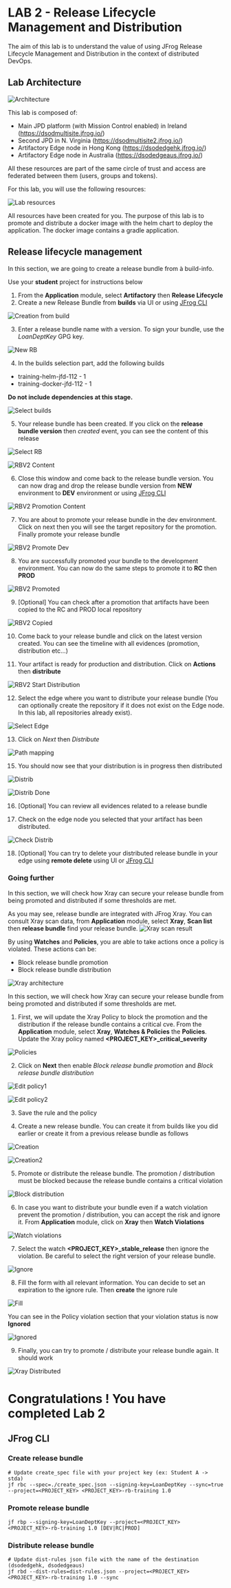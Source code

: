 # LAB 2 - Release Lifecycle Management and Distribution

The aim of this lab is to understand the value of using JFrog Release Lifecycle Management and Distribution in the context of distributed DevOps. 

## Lab Architecture

![Architecture](./assets/lab2_architecture.png)

This lab is composed of:

- Main JPD platform (with Mission Control enabled) in Ireland (https://dsodmultisite.jfrog.io/)
- Second JPD in N. Virginia (https://dsodmultisite2.jfrog.io/)
- Artifactory Edge node in Hong Kong (https://dsodedgehk.jfrog.io/)
- Artifactory Edge node in Australia (https://dsodedgeaus.jfrog.io/)

All these resources are part of the same circle of trust and access are federated between them (users, groups and tokens).

For this lab, you will use the following resources:

![Lab resources](./assets/lab2_resources.png)

All resources have been created for you. The purpose of this lab is to promote and distribute a docker image with the helm chart to deploy the application. The docker image contains a gradle application. 

## Release lifecycle management

In this section, we are going to create a release bundle from à build-info. 

Use your **student** project for instructions below

1. From the **Application** module, select **Artifactory** then **Release Lifecycle**
2. Create a new Release Bundle from **builds** via UI or using [JFrog CLI](#create-release-bundle)

![Creation from build](./assets/create_rbv2_from_build.png)

3. Enter a release bundle name with a version. To sign your bundle, use the *LoanDeptKey* GPG key.

![New RB](./assets/lab2_new_rb.png)

4. In the builds selection part, add the following builds
   
- training-helm-jfd-112 - 1
- training-docker-jfd-112 - 1

**Do not include dependencies at this stage.**

![Select builds](./assets/lab2_rbv2_builds.png)

5. Your release bundle has been created. If you click on the **release bundle version** then *created* event, you can see the content of this release

![Select RB](./assets/lab2_select_rb.png)

![RBV2 Content](./assets/lab2_rbv2_content.png)

6. Close this window and come back to the release bundle version. You can now drag and drop the release bundle version from **NEW** environment to **DEV** environment or using [JFrog CLI](#promote-release-bundle)

![RBV2 Promotion Content](./assets/lab2_promotion_content.png)

7. You are about to promote your release bundle in the dev environment. Click on next then you will see the target repository for the promotion. Finally promote your release bundle

![RBV2 Promote Dev](./assets/lab2_promote_to_dev.png)

8. You are successfully promoted your bundle to the development environment. You can now do the same steps to promote it to **RC** then **PROD**

![RBV2 Promoted](./assets/lab2_rbv2_promoted.png)

9. [Optional] You can check after a promotion that artifacts have been copied to the RC and PROD local repository

![RBV2 Copied](./assets/lab2_artifact_copied.png)

10. Come back to your release bundle and click on the latest version created. You can see the timeline with all evidences (promotion, distribution etc...)

11. Your artifact is ready for production and distribution. Click on **Actions** then **distribute**

![RBV2 Start Distribution](./assets/lab2_start_distribution.png)

12. Select the edge where you want to distribute your release bundle (You can optionally create the repository if it does not exist on the Edge node. In this lab, all repositories already exist).

![Select Edge](./assets/lab2_select_edge.png)

13. Click on *Next* then *Distribute*

![Path mapping](./assets/lab2_path_mapping.png)

15. You should now see that your distribution is in progress then distributed

![Distrib](./assets/lab2_distrib_in_progress.png)

![Distrib Done](./assets/lab2_distrib_done.png)

16. [Optional] You can review all evidences related to a release bundle 

17. Check on the edge node you selected that your artifact has been distributed. 

![Check Distrib](./assets/lab2_check_distrib.png)

18. [Optional] You can try to delete your distributed release bundle in your edge using **remote delete** using UI or [JFrog CLI](#remote-delete)


### Going further

In this section, we will check how Xray can secure your release bundle from being promoted and distributed if some thresholds are met.

As you may see, release bundle are integrated with JFrog Xray. You can consult Xray scan data, from **Application** module, select **Xray**, **Scan list** then **release bundle**  find your release bundle.
![Xray scan result](./assets/lab2_xray_scan_result.png)

By using **Watches** and **Policies**, you are able to take actions once a policy is violated. These actions can be:

- Block release bundle promotion
- Block release bundle distribution

![Xray architecture](./assets/lab2_xray_architecture.png)

In this section, we will check how Xray can secure your release bundle from being promoted and distributed if some thresholds are met.

1. First, we will update the Xray Policy to block the promotion and the distribution if the release bundle contains a critical cve. From the **Application** module, select **Xray**, **Watches & Policies** the **Policies**. Update the Xray policy named **<PROJECT_KEY>_critical_severity**

![Policies](./assets/lab2_policies.png)

2. Click on **Next** then enable *Block release bundle promotion* and *Block release bundle distribution* 

![Edit policy1](./assets/lab2_edit_policy1.png)

![Edit policy2](./assets/lab2_edit_policy2.png)

3. Save the rule and the policy

4. Create a new release bundle. You can create it from builds like you did earlier or create it from a previous release bundle as follows

![Creation](./assets/lab2_create_from_rb.png)

![Creation2](./assets/lab2_create_from_rb2.png)

5. Promote or distribute the release bundle. The promotion / distribution must be blocked because the release bundle contains a critical violation

![Block distribution](./assets/lab2_block_distribution.png)

6. In case you want to distribute your bundle even if a watch violation prevent the promotion / distribution, you can accept the risk and ignore it. From **Application** module, click on **Xray** then **Watch Violations**

![Watch violations](./assets/lab2_xray_watch_violation.png)

7. Select the watch **<PROJECT_KEY>_stable_release** then ignore the violation. Be careful to select the right version of your release bundle.

![Ignore](./assets/lab2_ignore_violation.png)

8. Fill the form with all relevant information. You can decide to set an expiration to the ignore rule. Then **create** the ignore rule

![Fill](./assets/lab2_fill_form.png)

You can see in the Policy violation section that your violation status is now **Ignored**

![Ignored](./assets/lab2_ignored.png)

9. Finally, you can try to promote / distribute your release bundle again. It should work

![Xray Distributed](./assets/lab2_xray_distributed.png)

# Congratulations ! You have completed Lab 2

## JFrog CLI

### Create release bundle

    # Update create_spec file with your project key (ex: Student A -> stda)
    jf rbc --spec=./create_spec.json --signing-key=LoanDeptKey --sync=true --project=<PROJECT_KEY> <PROJECT_KEY>-rb-training 1.0

### Promote release bundle

    jf rbp --signing-key=LoanDeptKey --project=<PROJECT_KEY> <PROJECT_KEY>-rb-training 1.0 [DEV|RC|PROD]

### Distribute release bundle 

    # Update dist-rules json file with the name of the destination (dsodedgehk, dsodedgeaus)
    jf rbd --dist-rules=dist-rules.json --project=<PROJECT_KEY> <PROJECT_KEY>-rb-training 1.0 --sync

    